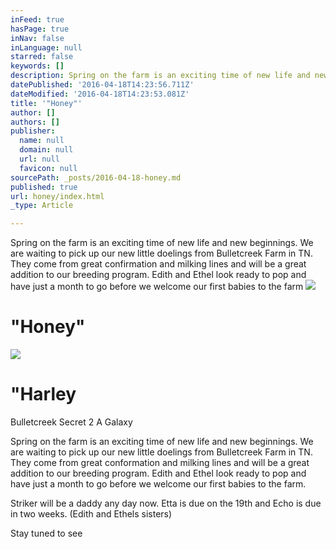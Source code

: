 ```yaml
---
inFeed: true
hasPage: true
inNav: false
inLanguage: null
starred: false
keywords: []
description: Spring on the farm is an exciting time of new life and new beginnings. We are waiting to pick up our new little doelings from Bulletcreek Farm in TN. They come from great confirmation and milking lines and will be a great addition to our breeding program. Edith and Ethel look ready to pop and have just a month to go before we welcome our first babies to the farm
datePublished: '2016-04-18T14:23:56.711Z'
dateModified: '2016-04-18T14:23:53.081Z'
title: '"Honey"'
author: []
authors: []
publisher:
  name: null
  domain: null
  url: null
  favicon: null
sourcePath: _posts/2016-04-18-honey.md
published: true
url: honey/index.html
_type: Article

---
```

Spring on the farm is an exciting time of new life and new beginnings. We are waiting to pick up our new little doelings from Bulletcreek Farm in TN. They come from great confirmation and milking lines and will be a great addition to our breeding program. Edith and Ethel look ready to pop and have just a month to go before we welcome our first babies to the farm
![](https://the-grid-user-content.s3-us-west-2.amazonaws.com/88cb4e3a-4347-462c-8c29-79dade7762fa.jpg)

# "Honey"
![](https://the-grid-user-content.s3-us-west-2.amazonaws.com/df1e2c15-0e5b-49e2-87e9-6d3763fcee3a.jpg)

# "Harley

Bulletcreek Secret 2 A Galaxy

Spring on the farm is an exciting time of new life and new beginnings. We are waiting to pick up our new little doelings from Bulletcreek Farm in TN. They come from great conformation and milking lines and will be a great addition to our breeding program. Edith and Ethel look ready to pop and have just a month to go before we welcome our first babies to the farm.

Striker will be a daddy any day now. Etta is due on the 19th and Echo is due in two weeks. (Edith and Ethels sisters)

Stay tuned to see
